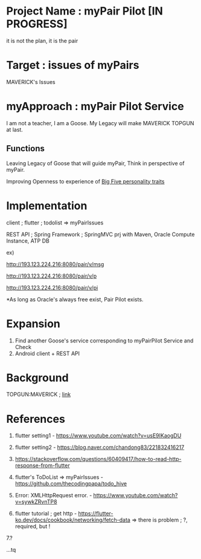 # Project Name : myPair Pilot [IN PROGRESS]
it is not the plan, it is the pair

# Target : issues of myPairs
MAVERICK's Issues

# myApproach : myPair Pilot Service
I am not a teacher, I am a Goose. My Legacy will make MAVERICK TOPGUN at last.

## Functions
Leaving Legacy of Goose that will guide myPair, Think in perspective of myPair.

Improving Openness to experience of [Big Five personality traits](https://en.wikipedia.org/wiki/Big_Five_personality_traits)

# Implementation
client ; flutter ; todolist => myPairIssues

REST API ; Spring Framework ; SpringMVC prj with Maven, Oracle Compute Instance, ATP DB

ex)

http://193.123.224.216:8080/pair/v/msg

http://193.123.224.216:8080/pair/v/p

http://193.123.224.216:8080/pair/v/pi

*As long as Oracle's always free exist, Pair Pilot exists.

# Expansion
1. Find another Goose's service corresponding to myPairPilot Service and Check
2. Android client + REST API

# Background
TOPGUN:MAVERICK ; [link](https://namu.wiki/w/%ED%83%91%EA%B1%B4(%EC%98%81%ED%99%94))

# References

1. flutter setting1 - https://www.youtube.com/watch?v=usE9IKaogDU

2. flutter setting2 - https://blog.naver.com/chandong83/221832416217

3. https://stackoverflow.com/questions/60409417/how-to-read-http-response-from-flutter

4. flutter's ToDoList => myPairIssues - https://github.com/thecodingpapa/todo_hive

5. Error: XMLHttpRequest error. - https://www.youtube.com/watch?v=sywkZRvnTP8

6. flutter tutorial ; get http - https://flutter-ko.dev/docs/cookbook/networking/fetch-data
 => there is problem ; ?, required, but !

7.?

...tq